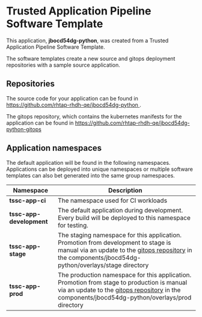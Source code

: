 # Trusted Application Pipeline Software Template

This application, **jbocd54dg-python**, was created from a Trusted Application Pipeline Software Template.

The software templates create a new source and gitops deployment repositories with a sample source application. 

## Repositories

The source code for your application can be found in [https://github.com/rhtap-rhdh-qe/jbocd54dg-python ](https://github.com/rhtap-rhdh-qe/jbocd54dg-python ).
 
The gitops repository, which contains the kubernetes manifests for the application can be found in 
[https://github.com/rhtap-rhdh-qe/jbocd54dg-python-gitops ](https://github.com/rhtap-rhdh-qe/jbocd54dg-python-gitops ) 

## Application namespaces 

The default application will be found in the following namespaces. Applications can be deployed into unique namespaces or multiple software templates can also bet generated into the same group namespaces.  

|  Namespace   |  Description   |  
| -------- | -------- |
| **tssc-app-ci** | The namespace used for CI workloads |
| **tssc-app-development** | The default application during development. Every build will be deployed to this namespace for testing. |
| **tssc-app-stage** | The staging namespace for this application. Promotion from development to stage is manual via an update to the [gitops repository](https://github.com/rhtap-rhdh-qe/jbocd54dg-python-gitops ) in the components/jbocd54dg-python/overlays/stage directory |
| **tssc-app-prod** | The production namespace for this application. Promotion from stage to production is manual via an update to the [gitops repository](https://github.com/rhtap-rhdh-qe/jbocd54dg-python-gitops ) in the components/jbocd54dg-python/overlays/prod directory |